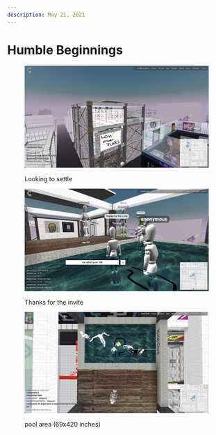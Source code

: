 ```yaml
---
description: May 21, 2021
---
```


# Humble Beginnings

<figure><img src="../.gitbook/assets/image.png" alt=""><figcaption><p>Looking to settle</p></figcaption></figure>



<figure><img src="../.gitbook/assets/image (7).png" alt=""><figcaption><p>Thanks for the invite</p></figcaption></figure>



<figure><img src="../.gitbook/assets/image (9).png" alt=""><figcaption><p>pool area (69x420 inches) </p></figcaption></figure>
